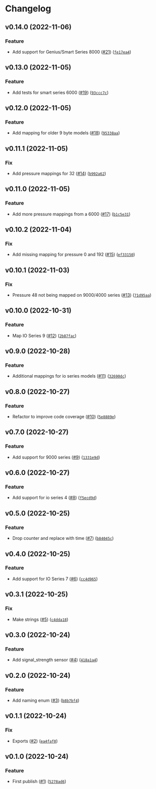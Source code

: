 # Changelog

<!--next-version-placeholder-->

## v0.14.0 (2022-11-06)
### Feature
* Add support for Genius/Smart Series 8000 ([#21](https://github.com/Bluetooth-Devices/oralb-ble/issues/21)) ([`fe17ea4`](https://github.com/Bluetooth-Devices/oralb-ble/commit/fe17ea451a5e6ad10ea75a611495a4636fa1bfab))

## v0.13.0 (2022-11-05)
### Feature
* Add tests for smart series 6000 ([#19](https://github.com/Bluetooth-Devices/oralb-ble/issues/19)) ([`93ccc7c`](https://github.com/Bluetooth-Devices/oralb-ble/commit/93ccc7c569b00b6bb41468abe540dcda0f5e6e86))

## v0.12.0 (2022-11-05)
### Feature
* Add mapping for older 9 byte models ([#18](https://github.com/Bluetooth-Devices/oralb-ble/issues/18)) ([`95338aa`](https://github.com/Bluetooth-Devices/oralb-ble/commit/95338aa6d54e5668cb9f7605e44d662d3c05a212))

## v0.11.1 (2022-11-05)
### Fix
* Add pressure mappings for 32 ([#14](https://github.com/Bluetooth-Devices/oralb-ble/issues/14)) ([`b992a62`](https://github.com/Bluetooth-Devices/oralb-ble/commit/b992a625508b3f970cfe4ca855201431d005effe))

## v0.11.0 (2022-11-05)
### Feature
* Add more pressure mappings from a 6000 ([#17](https://github.com/Bluetooth-Devices/oralb-ble/issues/17)) ([`b1c5e31`](https://github.com/Bluetooth-Devices/oralb-ble/commit/b1c5e31bf045a0c23e0135055b5c3ed103e92d36))

## v0.10.2 (2022-11-04)
### Fix
* Add missing mapping for pressure 0 and 192 ([#15](https://github.com/Bluetooth-Devices/oralb-ble/issues/15)) ([`ef33150`](https://github.com/Bluetooth-Devices/oralb-ble/commit/ef331507284aa147b8365c21f7f0a99fc7f624b2))

## v0.10.1 (2022-11-03)
### Fix
* Pressure 48 not being mapped on 9000/4000 series ([#13](https://github.com/Bluetooth-Devices/oralb-ble/issues/13)) ([`71d95aa`](https://github.com/Bluetooth-Devices/oralb-ble/commit/71d95aa1ad1009f27afd02d5d1687a659f167197))

## v0.10.0 (2022-10-31)
### Feature
* Map IO Series 9 ([#12](https://github.com/Bluetooth-Devices/oralb-ble/issues/12)) ([`2b87fac`](https://github.com/Bluetooth-Devices/oralb-ble/commit/2b87facd73dbf8af5b244847c76a5f83e8a99144))

## v0.9.0 (2022-10-28)
### Feature
* Additional mappings for io series models ([#11](https://github.com/Bluetooth-Devices/oralb-ble/issues/11)) ([`32690dc`](https://github.com/Bluetooth-Devices/oralb-ble/commit/32690dc1c90e5344edd9e0f8c82828ebb787bc28))

## v0.8.0 (2022-10-27)
### Feature
* Refactor to improve code coverage ([#10](https://github.com/Bluetooth-Devices/oralb-ble/issues/10)) ([`5e8889e`](https://github.com/Bluetooth-Devices/oralb-ble/commit/5e8889ece3f45d1ade6bca6b76d66042e8b550ef))

## v0.7.0 (2022-10-27)
### Feature
* Add support for 9000 series ([#9](https://github.com/Bluetooth-Devices/oralb-ble/issues/9)) ([`1331e9d`](https://github.com/Bluetooth-Devices/oralb-ble/commit/1331e9dad8b290de93861d20a629e93925dcbca3))

## v0.6.0 (2022-10-27)
### Feature
* Add support for io series 4 ([#8](https://github.com/Bluetooth-Devices/oralb-ble/issues/8)) ([`f5ecd9d`](https://github.com/Bluetooth-Devices/oralb-ble/commit/f5ecd9d9619ca7c36c94cfec825d0e112f4bff72))

## v0.5.0 (2022-10-25)
### Feature
* Drop counter and replace with time ([#7](https://github.com/Bluetooth-Devices/oralb-ble/issues/7)) ([`b84045c`](https://github.com/Bluetooth-Devices/oralb-ble/commit/b84045c068435443770700387bf435c0d34f0f7a))

## v0.4.0 (2022-10-25)
### Feature
* Add support for IO Series 7 ([#6](https://github.com/Bluetooth-Devices/oralb-ble/issues/6)) ([`cc4d965`](https://github.com/Bluetooth-Devices/oralb-ble/commit/cc4d965ba5beff4d04ce3f9cdb0e32547c150160))

## v0.3.1 (2022-10-25)
### Fix
* Make strings ([#5](https://github.com/Bluetooth-Devices/oralb-ble/issues/5)) ([`c4dda18`](https://github.com/Bluetooth-Devices/oralb-ble/commit/c4dda1887a08b5a97aefa6ca1b21b14d5933725a))

## v0.3.0 (2022-10-24)
### Feature
* Add signal_strength sensor ([#4](https://github.com/Bluetooth-Devices/oralb-ble/issues/4)) ([`418a1a4`](https://github.com/Bluetooth-Devices/oralb-ble/commit/418a1a4f951e4f26bc8dce2c75a46366e158eb00))

## v0.2.0 (2022-10-24)
### Feature
* Add naming enum ([#3](https://github.com/Bluetooth-Devices/oralb-ble/issues/3)) ([`b8b7bf4`](https://github.com/Bluetooth-Devices/oralb-ble/commit/b8b7bf445d72128121cddf77fc8c4fad2f4bc918))

## v0.1.1 (2022-10-24)
### Fix
* Exports ([#2](https://github.com/Bluetooth-Devices/oralb-ble/issues/2)) ([`ea4faf0`](https://github.com/Bluetooth-Devices/oralb-ble/commit/ea4faf098171b8f1fa1f6c6ceaae25c1739785db))

## v0.1.0 (2022-10-24)
### Feature
* First publish ([#1](https://github.com/Bluetooth-Devices/oralb-ble/issues/1)) ([`5278ad6`](https://github.com/Bluetooth-Devices/oralb-ble/commit/5278ad6e412d0dff427dc18ce05010b31fc76ff7))

